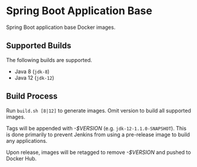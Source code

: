 # Spring Boot Application Base

Spring Boot application base Docker images.

## Supported Builds
The following builds are supported.
- Java 8 (`jdk-8`)
- Java 12 (`jdk-12`)

## Build Process
Run `build.sh [8|12]` to generate images. Omit version to build all supported images.

Tags will be appended with _-$VERSION_ (e.g. `jdk-12-1.1.0-SNAPSHOT`). This is done primarily to prevent Jenkins from using a pre-release image to build any applications.

Upon release, images will be retagged to remove _-$VERSION_ and pushed to Docker Hub.
